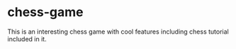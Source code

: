# chess-game
This is an interesting chess game with cool features including chess tutorial included in it.
